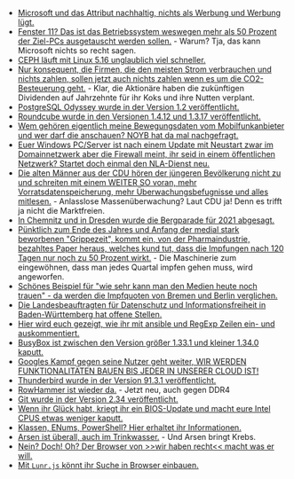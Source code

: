 * [Microsoft und das Attribut nachhaltig, nichts als Werbung und Werbung lügt.](https://www.borncity.com/blog/2021/11/14/microsoft-die-nachhaltigkeit-und-windows-11-als-umwweltkatastrophe/)
* [Fenster 11? Das ist das Betriebssystem weswegen mehr als 50 Prozent der Ziel-PCs ausgetauscht werden sollen.](https://www.borncity.com/blog/2021/11/14/microsoft-die-nachhaltigkeit-und-windows-11-als-umweltkatastrophe-teil-2/) - Warum? Tja, das kann Microsoft nichts so recht sagen.
* [CEPH läuft mit Linux 5.16 unglaublich viel schneller.](https://www.phoronix.com/scan.php?page=news_item&px=Linux-5.16-Ceph)
* [Nur konsequent, die Firmen, die den meisten Strom verbrauchen und nichts zahlen, sollen jetzt auch nichts zahlen wenn es um die CO2-Besteuerung geht.](https://www.sonnenseite.com/de/wirtschaft/verbraucherzentrale-warnt-vor-geplanter-erstattung-der-co2-bepreisung-fuer-unternehmen/) - Klar, die Aktionäre haben die zukünftigen Dividenden auf Jahrzehnte für ihr Koks und ihre Nutten verplant.
* [PostgreSQL Odyssey wurde in der Version 1.2 veröffentlicht.](https://www.postgresql.org/about/news/odyssey-12-released-2351/)
* [Roundcube wurde in den Versionen 1.4.12 und 1.3.17 veröffentlicht.](https://roundcube.net/news/2021/11/12/security-updates-1.4.12-and-1.3.17-released)
* [Wem gehören eigentlich meine Bewegungsdaten vom Mobilfunkanbieter und wer darf die anschauen? NOYB hat da mal nachgefragt.](https://noyb.eu/de/handydaten-nicht-personenbezogen-noyb-ruft-bundesverwaltungsgericht)
* [Euer Windows PC/Server ist nach einem Update mit Neustart zwar im Domainnetzwerk aber die Firewall meint, ihr seid in einem öffentlichen Netzwerk? Startet doch einmal den NLA-Dienst neu.](https://www.borncity.com/blog/2021/11/15/windows-10-windows-server-sonderupdates-korrigieren-dc-authentifizierungsfehler-14-11-2021/)
* [Die alten Männer aus der CDU hören der jüngeren Bevölkerung nicht zu und schreiten mit einem WEITER SO voran, mehr Vorratsdatenspeicherung, mehr Überwachungsbefugnisse und alles mitlesen.](https://netzpolitik.org/2021/positionspapier-cdu-will-anonyme-chats-verhindern-und-die-vorratsdatenspeicherung-zurueck/) - Anlasslose Massenüberwachung? Laut CDU ja! Denn es trifft ja nicht die Marktfreien.
* [In Chemnitz und in Dresden wurde die Bergparade für 2021 abgesagt.](https://knappenverein.de/absage-der-bergparaden-in-chemnitz-und-dresden/)
* [Pünktlich zum Ende des Jahres und Anfang der medial stark beworbenen "Grippezeit", kommt ein, von der Pharmaindustrie, bezahltes Paper heraus, welches kund tut, dass die Impfungen nach 120 Tagen nur noch zu 50 Prozent wirkt.](https://blog.fefe.de/?ts=9f6c5e89) - Die Maschinerie zum eingewöhnen, dass man jedes Quartal impfen gehen muss, wird angeworfen.
* [Schönes Beispiel für "wie sehr kann man den Medien heute noch trauen" - da werden die Impfquoten von Bremen und Berlin verglichen.](https://blog.fefe.de/?ts=9f6caa23)
* [Die Landesbeauftragten für Datenschutz und Informationsfreiheit in Baden-Württemberg hat offene Stellen.](https://www.kuketz-blog.de/lfdi-bw-offene-stelle-fuer-informatiker-nerds-hacker-datenschuetzer/)
* [Hier wird euch gezeigt, wie ihr mit ansible und RegExp Zeilen ein- und auskommentiert.](https://www.shellhacks.com/ansible-comment-out-uncomment-lines-in-a-file/)
* [BusyBox ist zwischen den Version größer 1.33.1 und kleiner 1.34.0 kaputt.](https://www.borncity.com/blog/2021/11/12/14-schwachstellen-in-busybox/)
* [Googles Kampf gegen seine Nutzer geht weiter, WIR WERDEN FUNKTIONALITÄTEN BAUEN BIS JEDER IN UNSERER CLOUD IST!](https://utcc.utoronto.ca/~cks/space/blog/web/ChromePrivateNetBlocks)
* [Thunderbird wurde in der Version 91.3.1 veröffentlicht.](https://www.borncity.com/blog/2021/11/16/thunderbird-91-3-1/)
* [RowHammer ist wieder da.](https://www.bleepingcomputer.com/news/security/new-rowhammer-technique-bypasses-existing-ddr4-memory-defenses/) - Jetzt neu, auch gegen DDR4
* [Git wurde in der Version 2.34 veröffentlicht.](https://www.phoronix.com/scan.php?page=news_item&px=Git-2.34-Released)
* [Wenn ihr Glück habt, kriegt ihr ein BIOS-Update und macht eure Intel CPUS etwas weniger kaputt.](https://www.bleepingcomputer.com/news/security/high-severity-bios-flaws-affect-numerous-intel-processors/)
* [Klassen, ENums, PowerShell? Hier erhaltet ihr Informationen.](https://arcanecode.com/2021/11/15/fun-with-powershell-enums/)
* [Arsen ist überall, auch im Trinkwasser.](https://netzfrauen.org/2021/11/15/water-4-2/) - Und Arsen bringt Krebs.
* [Nein? Doch! Oh? Der Browser von >>wir haben recht<< macht was er will.](https://www.kuketz-blog.de/google-chrome-datensendeverhalten-desktop-version-browser-check-teil21/)
* [Mit `Lunr.js` könnt ihr Suche in Browser einbauen.](https://opensource.com/article/21/11/client-side-javascript-search-lunrjs)
